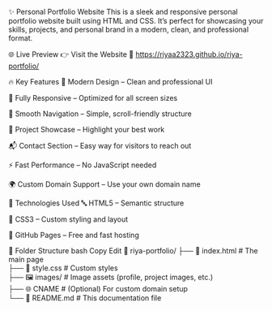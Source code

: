 ✨ Personal Portfolio Website
This is a sleek and responsive personal portfolio website built using HTML and CSS. It’s perfect for showcasing your skills, projects, and personal brand in a modern, clean, and professional format.

🌐 Live Preview
👉 Visit the Website
🔗 https://riyaa2323.github.io/riya-portfolio/

🔥 Key Features
🎨 Modern Design – Clean and professional UI

📱 Fully Responsive – Optimized for all screen sizes

🧭 Smooth Navigation – Simple, scroll-friendly structure

💼 Project Showcase – Highlight your best work

📬 Contact Section – Easy way for visitors to reach out

⚡ Fast Performance – No JavaScript needed

🌍 Custom Domain Support – Use your own domain name

🧰 Technologies Used
🔤 HTML5 – Semantic structure

🎨 CSS3 – Custom styling and layout

🚀 GitHub Pages – Free and fast hosting

📁 Folder Structure
bash
Copy
Edit
📂 riya-portfolio/
├── 📄 index.html         # The main page  
├── 🎨 style.css          # Custom styles  
├── 🖼️ images/            # Image assets (profile, project images, etc.)  
├── 🌐 CNAME              # (Optional) For custom domain setup  
└── 📄 README.md          # This documentation file  
